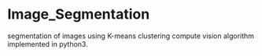 # Image_Segmentation
segmentation of images using K-means clustering compute vision algorithm implemented in python3.
